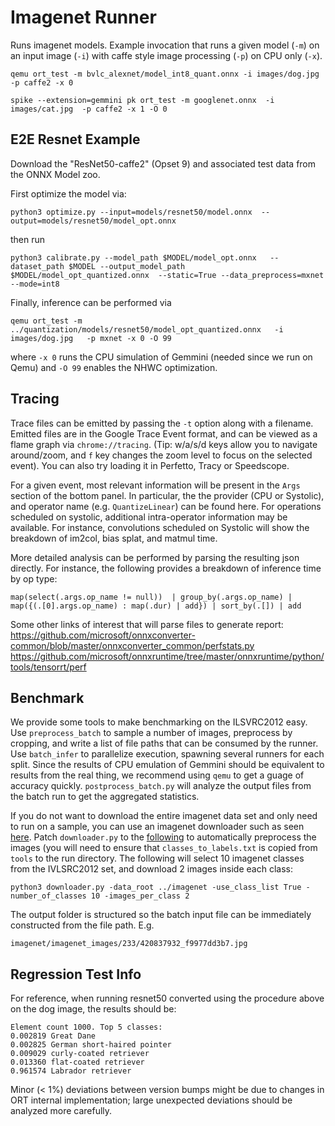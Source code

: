 # Imagenet Runner

Runs imagenet models. Example invocation that runs a given model (`-m`) on an input image (`-i`) with caffe style image processing (`-p`) on CPU only (`-x`).
```
qemu ort_test -m bvlc_alexnet/model_int8_quant.onnx -i images/dog.jpg -p caffe2 -x 0
```

```
spike --extension=gemmini pk ort_test -m googlenet.onnx  -i images/cat.jpg  -p caffe2 -x 1 -O 0
```

## E2E Resnet Example

Download the "ResNet50-caffe2" (Opset 9) and associated test data from the ONNX Model zoo.

First optimize the model via: 

```
python3 optimize.py --input=models/resnet50/model.onnx  --output=models/resnet50/model_opt.onnx
```

then run

```
python3 calibrate.py --model_path $MODEL/model_opt.onnx   --dataset_path $MODEL --output_model_path $MODEL/model_opt_quantized.onnx  --static=True --data_preprocess=mxnet --mode=int8
```

Finally, inference can be performed via

```
qemu ort_test -m ../quantization/models/resnet50/model_opt_quantized.onnx   -i images/dog.jpg   -p mxnet -x 0 -O 99
```

where `-x 0` runs the CPU simulation of Gemmini (needed since we run on Qemu) and `-O 99` enables the NHWC optimization.

## Tracing

Trace files can be emitted by passing the `-t` option along with a filename. Emitted files are in the Google Trace Event format, and can be viewed as a flame graph via `chrome://tracing`. (Tip: w/a/s/d keys allow you to navigate around/zoom, and `f` key changes the zoom level to focus on the selected event). You can also try loading it in Perfetto, Tracy or Speedscope.

For a given event, most relevant information will be present in the `Args` section of the bottom panel. In particular, the the provider (CPU or Systolic), and operator name (e.g. `QuantizeLinear`) can be found here. For operations scheduled on systolic, additional intra-operator information may be available. For instance, convolutions scheduled on Systolic will show the breakdown of im2col, bias splat, and matmul time.

More detailed analysis can be performed by parsing the resulting json directly. For instance, the following provides a breakdown of inference time by op type:

```
map(select(.args.op_name != null))  | group_by(.args.op_name) | map({(.[0].args.op_name) : map(.dur) | add}) | sort_by(.[]) | add
```

Some other links of interest that will parse files to generate report:
https://github.com/microsoft/onnxconverter-common/blob/master/onnxconverter_common/perfstats.py
https://github.com/microsoft/onnxruntime/tree/master/onnxruntime/python/tools/tensorrt/perf

## Benchmark

We provide some tools to make benchmarking on the ILSVRC2012 easy. Use `preprocess_batch` to sample a number of images, preprocess by cropping, and write a list of file paths that can be consumed by the runner. Use `batch_infer` to parallelize execution, spawning several runners for each split. Since the results of CPU emulation of Gemmini should be equivalent to results from the real thing, we recommend using `qemu` to get a guage of accuracy quickly. `postprocess_batch.py` will analyze the output files from the batch run to get the aggregated statistics.

If you do not want to download the entire imagenet data set and only need to run on a sample, you can use an imagenet downloader such as seen [here](https://github.com/mf1024/ImageNet-Datasets-Downloader). Patch `downloader.py` to the [following](https://gist.github.com/pranav-prakash/7b8a292776ffd35a6517f414de05e3c8) to automatically preprocess the images (you will need to ensure that `classes_to_labels.txt` is copied from `tools` to the run directory. The following will select 10 imagenet classes from the IVLSRC2012 set, and download 2 images inside each class:

```
python3 downloader.py -data_root ../imagenet -use_class_list True -number_of_classes 10 -images_per_class 2
```

The output folder is structured so the batch input file can be immediately constructed from the file path. E.g.

```
imagenet/imagenet_images/233/420837932_f9977dd3b7.jpg
```


## Regression Test Info

For reference, when running resnet50 converted using the procedure above on the dog image, the results should be:

```
Element count 1000. Top 5 classes:
0.002819 Great Dane
0.002825 German short-haired pointer
0.009029 curly-coated retriever
0.013360 flat-coated retriever
0.961574 Labrador retriever
```

Minor (< 1%) deviations between version bumps might be due to changes in ORT internal implementation; large unexpected deviations should be analyzed more carefully.
